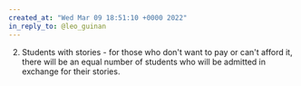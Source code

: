 ```yaml
---
created_at: "Wed Mar 09 18:51:10 +0000 2022"
in_reply_to: @leo_guinan
---
```


2. Students with stories - for those who don't want to pay or can't afford it, there will be an equal number of students who will be admitted in exchange for their stories.